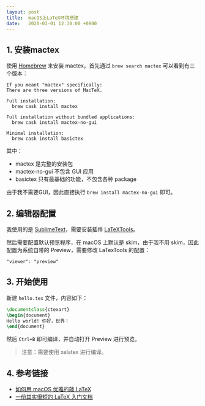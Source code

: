 ```yaml
---
layout: post
title:  macOS上LaTeX环境搭建
date:   2020-03-01 12:30:00 +0800
---
```


## 1. 安装mactex

使用 [Homebrew](https://brew.sh/) 来安装 mactex，首先通过 `brew search mactex` 可以看到有三个版本：

```
If you meant "mactex" specifically:
There are three versions of MacTeX.

Full installation:
  brew cask install mactex

Full installation without bundled applications:
  brew cask install mactex-no-gui

Minimal installation:
  brew cask install basictex
```

其中：

- mactex 是完整的安装包
- mactex-no-gui 不包含 GUI 应用
- basictex 只有最基础的功能，不包含各种 package

由于我不需要GUI，因此直接执行 `brew install mactex-no-gui` 即可。

## 2. 编辑器配置

我使用的是 [SublimeText](https://www.sublimetext.com/)，需要安装插件 [LaTeXTools](https://latextools.readthedocs.io/en/latest/)。

然后需要配置默认预览程序，在 macOS 上默认是 skim，由于我不用 skim，因此配置为系统自带的 Preview，需要修改 LaTexTools 的配置：

```
"viewer": "preview"
```

## 3. 开始使用

新建 `hello.tex` 文件，内容如下：

```latex
\documentclass{ctexart}
\begin{document}
Hello world! 你好，世界！
\end{document}
```

然后 `Ctrl+B` 即可编译，并自动打开 Preview 进行预览。

> 注意：需要使用 xelatex 进行编译。

## 4. 参考链接

- [如何用 macOS 优雅的敲 LaTeX](https://zhuanlan.zhihu.com/p/46942059)
- [一份其实很短的 LaTeX 入门文档](https://liam.page/2014/09/08/latex-introduction/)
